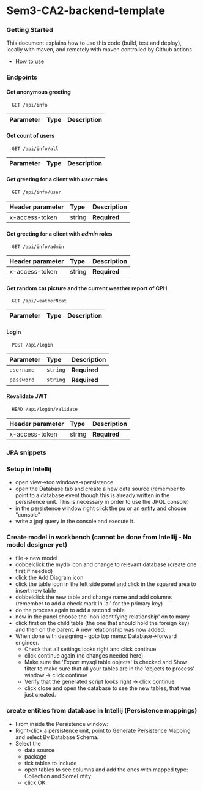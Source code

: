 # Sem3-CA2-backend-template

### Getting Started

This document explains how to use this code (build, test and deploy), locally with maven, and remotely with maven controlled by Github actions
 - [How to use](https://docs.google.com/document/d/1rymrRWF3VVR7ujo3k3sSGD_27q73meGeiMYtmUtYt6c/edit?usp=sharing)


### Endpoints

#### Get anonymous greeting

```http
  GET /api/info
```

| Parameter  | Type     | Description              |
|:-----------| :------- | :----------------------- |

#### Get count of users

```http
  GET /api/info/all
```

| Parameter  | Type     | Description              |
|:-----------| :------- | :----------------------- |

#### Get greeting for a client with _user_ roles

```http
  GET /api/info/user
```

| Header parameter | Type   | Description   |
|:-----------------|:-------|:--------------|
| x-access-token   | string | **Required**  |

#### Get greeting for a client with _admin_ roles

```http
  GET /api/info/admin
```

| Header parameter | Type   | Description   |
|:-----------------|:-------|:--------------|
| x-access-token   | string | **Required**  |

#### Get random cat picture and the current weather report of CPH

```http
  GET /api/weatherNcat
```

| Parameter | Type   | Description   |
|:----------|:-------|:--------------|

#### Login

```http
  POST /api/login
```

| Parameter  | Type     | Description              |
|:-----------| :------- | :----------------------- |
| `username` | `string` | **Required** |
| `password` | `string` | **Required** |

#### Revalidate JWT

```http
  HEAD /api/login/validate
```
| Header parameter | Type   | Description   |
|:-----------------|:-------|:--------------|
| x-access-token   | string | **Required**  |


### JPA snippets

### Setup in Intellij
- open view->too windows->persistence
- open the Database tab and create a new data source (remember to point to a database event though this is already written in the persistence unit. This is necessary in order to use the JPQL console)
- in the persistence window right click the pu or an entity and choose "console"
- write a jpql query in the console and execute it.

### Create model in workbench (cannot be done from Intellij - No model designer yet)
- file-> new model
- dobbelclick the mydb icon and change to relevant database (create one first if needed)
- click the Add Diagram icon
- click the table icon in the left side panel and click in the squared area to insert new table
- dobbelclick the new table and change name and add columns (remember to add a check mark in 'ai' for the primary key)
- do the process again to add a second table
- now in the panel choose the 'non identifying relationship' on to many
- click first on the child table (the one that should hold the foreign key) and then on the parent. A new relationship was now added.
- When done with designing - goto top menu: Database->forward engineer.
  - Check that all settings looks right and click continue
  - click continue again (no changes needed here)
  - Make sure the 'Export mysql table objects' is checked and Show filter to make sure that all your tables are in the 'objects to process' window -> click continue
  - Verify that the generated script looks right -> click continue
  - click close and open the database to see the new tables, that was just created.

### create entities from database in Intellij (Persistence mappings)
- From inside the Persistence window:
- Right-click a persistence unit, point to Generate Persistence Mapping and select By Database Schema.
- Select the 
  - data source 
  - package
  - tick tables to include
  - open tables to see columns and add the ones with mapped type: Collection<SomeEntity> and SomeEntity
  - click OK.




